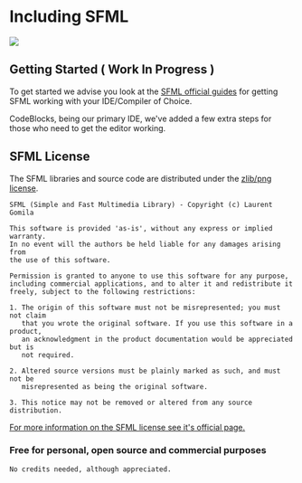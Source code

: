 # Including SFML

![](https://docs.gamepencil.net/wp-content/uploads/sites/6/2021/03/SFML2.svg.png)

## Getting Started ( Work In Progress )

To get started we advise you look at the [SFML official guides](https://www.sfml-dev.org/tutorials/2.5/) for getting SFML working with your IDE/Compiler of Choice.

CodeBlocks, being our primary IDE, we've added a few extra steps for those who need to get the editor working.

## SFML License

The SFML libraries and source code are distributed under the [zlib/png license](http://opensource.org/licenses/Zlib "Terms of the zlib/png license").

    SFML (Simple and Fast Multimedia Library) - Copyright (c) Laurent Gomila
   
    This software is provided 'as-is', without any express or implied warranty.
    In no event will the authors be held liable for any damages arising from
    the use of this software.
    
    Permission is granted to anyone to use this software for any purpose,
    including commercial applications, and to alter it and redistribute it
    freely, subject to the following restrictions:
    
    1. The origin of this software must not be misrepresented; you must not claim
       that you wrote the original software. If you use this software in a product,
       an acknowledgment in the product documentation would be appreciated but is
       not required.
    
    2. Altered source versions must be plainly marked as such, and must not be
       misrepresented as being the original software.
    
    3. This notice may not be removed or altered from any source distribution.

[For more information on the SFML license see it's official page.](https://www.sfml-dev.org/license.php)

### Free for personal, open source and commercial purposes

    No credits needed, although appreciated.
